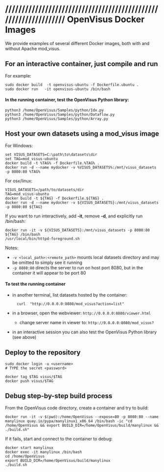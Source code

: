 # ////////////////////////////////////////////////////////////////  OpenVisus Docker Images

We provide examples of several different Docker images, both with and without Apache mod_visus.

## For an interactive container, just compile and run
For example:

```
sudo docker build  -t openvisus-ubuntu -f Dockerfile.ubuntu .
sudo docker run   -it openvisus-ubuntu /bin/bash 
```

#### In the running container, test the OpenVisus Python library:

```
python3 /home/OpenVisus/Samples/python/Idx.py
python3 /home/OpenVisus/Samples/python/Dataflow.py
python3 /home/OpenVisus/Samples/python/Array.py
```

## Host your own datasets using a mod_visus image

For Windows:
```
set VISUS_DATASETS=C:\path\to\datasets\dir
set TAG=mod_visus-ubuntu
docker build -t %TAG% -f Dockerfile.%TAG% .
docker run -d --name mydocker -v %VISUS_DATASETS%:/mnt/visus_datasets -p 8080:80 %TAG%
```

For osx/linux:
```
VISUS_DATASETS=/path/to/datasets/dir
TAG=mod_visus-ubuntu
docker build -t ${TAG} -f Dockerfile.${TAG} .
docker run -d --name mydocker -v ${VISUS_DATASETS}:/mnt/visus_datasets -p 8080:80 ${TAG}
```

If you want to run interactively, add **-it**, remove **-d**, and explicitly run /bin/bash:
```
docker run -it -v ${VISUS_DATASETS}:/mnt/visus_datasets -p 8080:80 ${TAG} /bin/bash
/usr/local/bin/httpd-foreground.sh
```

Notes:
* `-v <local_path>:<remote_path>` mounts local datasets directory and may be omitted to simply see it running
* `-p 8080:80` directs the server to run on host port 8080, but in the container it will appear to be port 80

#### To test the running container

- in another terminal, list datasets hosted by the container:

        curl  "http://0.0.0.0:8080/mod_visus?action=list"

- in a browser, open the webviewer: `http://0.0.0.0:8080/viewer.html`
    - change server name in viewer to: `http://0.0.0.0:8080/mod_visus?`

- in an interactive session you can also test the OpenVisus Python library (see above)

## Deploy to the repository

```
sudo docker login -u <username>
# TYPE the secret <password>

docker tag $TAG visus/$TAG
docker push visus/$TAG
```

## Debug step-by-step build process

From the OpenVisus code directory, create a container and try to build:
```
docker run -it -v $(pwd):/home/OpenVisus --expose=80 -p 8080:80 --name manylinux quay.io/pypa/manylinux1_x86_64 /bin/bash -ic "cd /home/OpenVisus && export BUILD_DIR=/home/OpenVisus/build/manylinux && ./build.sh"
```

If it fails, start and connect to the container to debug:
```
docker start manylinux
docker exec -it manylinux /bin/bash
cd /home/OpenVisus
export BUILD_DIR=/home/OpenVisus/build/manylinux
./build.sh
```
